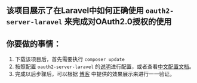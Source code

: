 ## 该项目展示了在Laravel中如何正确使用 `oauth2-server-laravel` 来完成对OAuth2.0授权的使用

## **你要做的事情：**
1. 下载该项目后，首先需要执行 `composer update`
2. 按照配置 `oauth2-server-laravel` 的[说明](https://github.com/lucadegasperi/oauth2-server-laravel/wiki/Laravel-5-Installation)进行配置，或者查看[中文配置文档]()。
3. 完成以后步骤后，可以根据 [博客]() 中提供的效果展示来进行一一验证。
